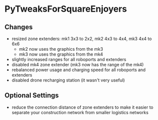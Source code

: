 # PyTweaksForSquareEnjoyers

## Changes
- resized zone extenders: mk1 3x3 to 2x2, mk2 4x3 to 4x4, mk3 4x4 to 6x6
  - mk2 now uses the graphics from the mk3
  - mk3 now uses the graphics from the mk4
- slightly increased ranges for all roboports and extenders
- disabled mk4 zone extender (mk3 now has the range of the mk4)
- rebalanced power usage and charging speed for all roboports and extenders
- disabled drone recharging station (it wasn't very useful)

## Optional Settings
- reduce the connection distance of zone extenders to make it easier to separate your construction network from smaller logistics networks
